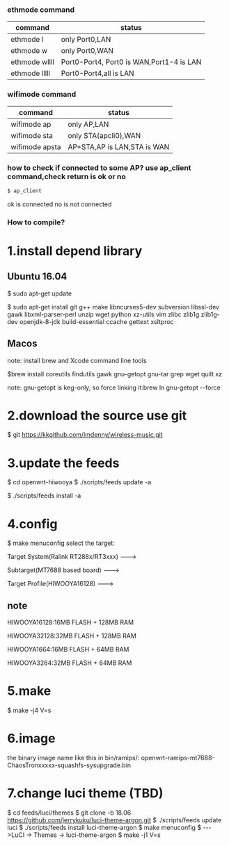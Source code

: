 
### ethmode command
| command |   status   |  
|---|---|
| ethmode l | only Port0,LAN |
| ethmode w | only Port0,WAN |
| ethmode wllll | Port0-Port4, Port0 is WAN,Port1-4 is LAN |
| ethmode lllll | Port0-Port4,all is LAN |


### wifimode command
| command |   status   |  
|---|---|
| wifimode ap | only AP,LAN |
| wifimode sta | only STA(apcli0),WAN |
| wifimode apsta | AP+STA,AP is LAN,STA is WAN |

### how to check if connected to some AP? use ap_client command,check return is ok or no
``` sh
$ ap_client
```
ok is connected
no is not connected

### How to compile?
# 1.install depend library
## Ubuntu 16.04
$ sudo apt-get update

$ sudo apt-get install git g++ make libncurses5-dev subversion libssl-dev gawk libxml-parser-perl unzip wget python xz-utils vim zlibc zlib1g zlib1g-dev openjdk-8-jdk build-essential ccache gettext xsltproc 
## Macos
note: install brew and Xcode command line tools

$brew install coreutils findutils gawk gnu-getopt gnu-tar grep wget quilt xz

note: gnu-getopt is keg-only, so force linking it:brew ln gnu-getopt --force

# 2.download the source use git
$ git https://kkgithub.com/imdenny/wireless-music.git
# 3.update the feeds
$ cd openwrt-hiwooya
$ ./scripts/feeds update -a

$ ./scripts/feeds install -a
# 4.config
$ make menuconfig
select the target:

Target System(Ralink RT288x/RT3xxx) --->

Subtarget(MT7688 based board) --->

Target Profile(HIWOOYA16128) --->

## note
HIWOOYA16128:16MB FLASH + 128MB RAM

HIWOOYA32128:32MB FLASH + 128MB RAM

HIWOOYA1664:16MB FLASH + 64MB RAM

HIWOOYA3264:32MB FLASH + 64MB RAM

# 5.make
$ make -j4 V=s

# 6.image
the binary image name like this in bin/ramips/:
openwrt-ramips-mt7688-ChaosTronxxxxx-squashfs-sysupgrade.bin

# 7.change luci theme (TBD)
$ cd feeds/luci/themes
$ git clone -b 18.06 https://github.com/jerrykuku/luci-theme-argon.git
$ ./scripts/feeds update luci
$ ./scripts/feeds install luci-theme-argon
$ make menuconfig
$ --->LuCI -> Themes -> luci-theme-argon
$ make -j1 V=s

